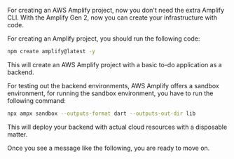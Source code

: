 For creating an AWS Amplify project, now you don't need the extra Amplify CLI. With the Amplify Gen 2, now you can create your infrastructure with code.

For creating an Amplify project, you should run the following code:

```bash
npm create amplify@latest -y
```

This will create an AWS Amplify project with a basic to-do application as a backend. 

<TBd Add the fact that you need two important permissions for iam user>

For testing out the backend environments, AWS Amplify offers a sandbox environment, for running the sandbox environment, you have to run the following command:

```bash
npx ampx sandbox --outputs-format dart --outputs-out-dir lib
```

This will deploy your backend with actual cloud resources with a disposable matter.

Once you see a message like the following, you are ready to move on.
